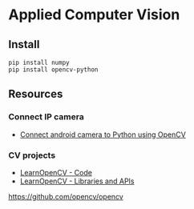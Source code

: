 # Applied Computer Vision 

## Install

    pip install numpy
    pip install opencv-python

## Resources

### Connect IP camera

- [Connect android camera to Python using OpenCV](https://medium.com/@jeppbautista/connect-android-camera-to-python-using-opencv-90fd19d838)

### CV projects

- [LearnOpenCV - Code](https://github.com/spmallick/learnopencv)
- [LearnOpenCV - Libraries and APIs](https://www.learnopencv.com/wp-content/uploads/2015/05/Computer-Vision-Resources.pdf)


https://github.com/opencv/opencv
